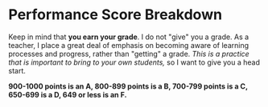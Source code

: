# Performance Score Breakdown

Keep in mind that **you earn your grade**. I do not "give" you a grade. As a teacher, I place a great deal of emphasis on becoming aware of learning processes and progress, rather than "getting" a grade. *This is a practice that is important to bring to your own students,* so I want to give you a head start.


**900-1000 points is an A, 800-899 points is a B, 700-799 points is a C, 650-699 is a D, 649 or less is an F.**